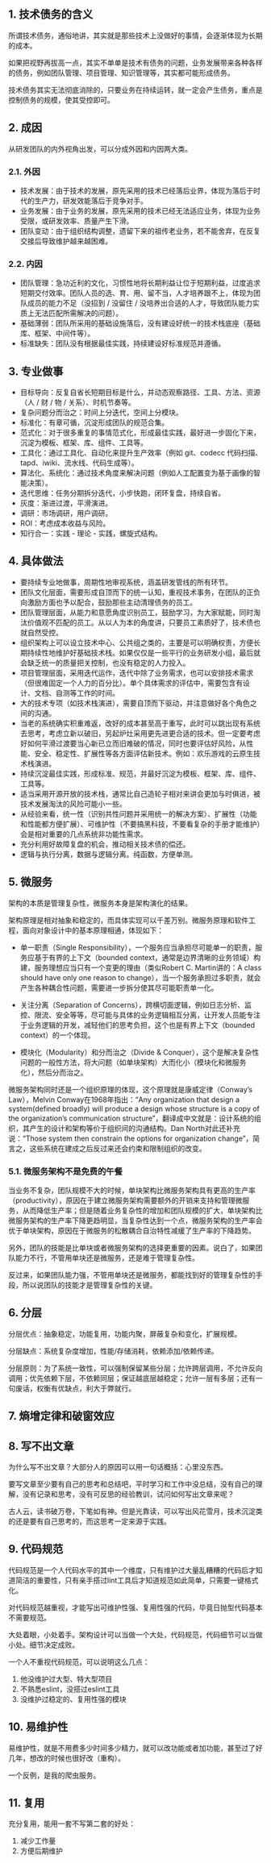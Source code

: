## 1. 技术债务的含义

所谓技术债务，通俗地讲，其实就是那些技术上没做好的事情，会逐渐体现为长期的成本。

如果把视野再拔高一点，其实不单单是技术有债务的问题，业务发展带来各种各样的债务，例如团队管理、项目管理、知识管理等，其实都可能形成债务。

技术债务其实无法彻底消除的，只要业务在持续运转，就一定会产生债务，重点是控制债务的规模，使其受控即可。

## 2. 成因

从研发团队的内外视角出发，可以分成外因和内因两大类。

### 2.1. 外因

- 技术发展：由于技术的发展，原先采用的技术已经落后业界，体现为落后于时代的生产力，研发效能落后于竞争对手。
- 业务发展：由于业务的发展，原先采用的技术已经无法适应业务，体现为业务受限，或研发效率、质量产生下滑。
- 团队变动：由于组织结构调整，遗留下来的祖传老业务，若不能舍弃，在反复交接后导致维护越来越困难。


### 2.2. 内因

- 团队管理：急功近利的文化，习惯性地将长期利益让位于短期利益，过度追求短期交付效率。团队人员的选、育、用、留不当，人才培养跟不上，体现为团队成员的能力不足（没招到 / 没留住 / 没培养出合适的人才，导致团队能力实质上无法匹配所需解决的问题）。
- 基础薄弱：团队所采用的基础设施落后，没有建设好统一的技术栈底座（基础库、框架、中间件等）。
- 标准缺失：团队没有根据最佳实践，持续建设好标准规范并遵循。

## 3. 专业做事

- 目标导向：反复自省长短期目标是什么，并动态观察路径、工具、方法、资源（人 / 财 / 物 / 关系）、时机节奏等。
- 复杂问题分而治之：时间上分迭代，空间上分模块。
- 标准化：有章可循，沉淀形成团队的规范合集。
- 范式化：对于很多重复的事情范式化，形成最佳实践，最好进一步固化下来，沉淀为模板、框架、库、组件、工具等。
- 工具化：通过工具化、自动化来提升生产效率（例如 git、codecc 代码扫描、tapd、iwiki、流水线、代码生成等）。
- 算法化、系统化：通过技术角度来解决问题（例如人工配置变为基于画像的智能决策）。
- 迭代思维：任务分期拆分迭代，小步快跑，闭环复盘，持续自省。
- 灰度：渐进过渡，平滑演进。
- 调研：市场调研，用户调研。
- ROI：考虑成本收益与风险。
- 知行合一：实践 - 理论 - 实践，螺旋式结构。


## 4. 具体做法


- 要持续专业地做事，周期性地审视系统，涵盖研发管线的所有环节。
- 团队文化层面，需要形成自顶而下的统一认知，重视技术事务，在团队的正负向激励方面也予以配合，鼓励那些主动清理债务的员工。
- 团队管理层面，从能力和意愿角度识别员工，鼓励学习，为大家赋能，同时淘汰价值观不匹配的员工。从以人为本的角度讲，只要员工素质好了，技术债也就自然受控。
- 组织架构上可以设立技术中心、公共组之类的，主要是可以明确权责，方便长期持续性地维护好基础技术栈。如果仅仅是一些平行的业务研发小组，最后就会缺乏统一的质量把关控制，也没有稳定的人力投入。
- 项目管理层面，采用迭代运作，迭代中除了业务需求，也可以安排技术需求（但很难固定一个人力的百分比）。单个具体需求的评估中，需要包含有设计、文档、自测等工作的时间。
- 大的技术专项（如技术栈演进），需要自顶而下驱动，并注意做好各个角色之间的沟通。
- 当老的系统确实积重难返，改好的成本甚至高于重写，此时可以跳出现有系统去思考，考虑立新以破旧，另起炉灶采用更先进更合适的技术。但一定要考虑好如何平滑过渡要当心新已立而旧难破的情况，同时也要评估好风险，从性能、安全、稳定性、扩展性等各方面评估新技术。例如：欢乐游戏的云原生技术栈演进。
- 持续沉淀最佳实践，形成标准、规范，并最好沉淀为模板、框架、库、组件、工具等。
- 适当采用开源开放的技术栈，通常比自己造轮子相对来讲会更加与时俱进，被技术发展淘汰的风险可能小一些。
- 从经验来看，统一性（识别共性问题并采用统一的解决方案）、扩展性（功能和性能都方便扩展）、可维护性（不要搞黑科技，不要看复杂的手册才能维护）会是相对重要的几点系统非功能性需求。
- 充分利用好故障复盘的机会，推动相关技术债的偿还。
- 逻辑与执行分离，数据与逻辑分离。纯函数，方便单测。

## 5. 微服务


架构的本质是管理复杂性，微服务本身是架构演化的结果。

架构原理是相对抽象和稳定的，而具体实现可以千差万别。微服务原理和软件工程，面向对象设计中的基本原理相通，体现如下：

- 单一职责（Single Responsibility），一个服务应当承担尽可能单一的职责，服务应基于有界的上下文（bounded context，通常是边界清晰的业务领域）构建，服务理想应当只有一个变更的理由（类似Robert C. Martin讲的：A class should have only one reason to change），当一个服务承担过多职责，就会产生各种耦合性问题，需要进一步拆分使其尽可能职责单一化。

- 关注分离（Separation of Concerns），跨横切面逻辑，例如日志分析、监控、限流、安全等等，尽可能与具体的业务逻辑相互分离，让开发人员能专注于业务逻辑的开发，减轻他们的思考负担，这个也是有界上下文（bounded context）的一个体现。

- 模块化（Modularity）和分而治之（Divide & Conquer），这个是解决复杂性问题的一般性方法，将大问题（如单块架构）大而化小（模块化和微服务化），然后分而治之。

微服务架构同时还是一个组织原理的体现，这个原理就是康威定律（Conway’s Law），Melvin Conway在1968年指出：“Any organization that design a system(defined broadly) will produce a design whose structure is a copy of the organization’s communication structure”，翻译成中文就是：设计系统的组织，其产生的设计和架构等价于组织间的沟通结构。Dan North对此还补充说：“Those system then constrain the options for organization change”，简言之，这些系统在建成之后反过来还会约束和限制组织的改变。




### 5.1. 微服务架构不是免费的午餐

当业务不复杂，团队规模不大的时候，单块架构比微服务架构具有更高的生产率（productivity），原因在于建立微服务架构需要额外的开销来支持和管理微服务，从而降低生产率；但是随着业务复杂性的增加和团队规模的扩大，单块架构比微服务架构的生产率下降更趋明显，当复杂性达到一个点，微服务架构的生产率会优于单块架构，原因在于微服务的松散耦合自治特性减缓了生产率的下降趋势。

另外，团队的技能是比单块或者微服务架构的选择更重要的因素。说白了，如果团队能力不行，不管用单块还是微服务，还是难于管理复杂性。

反过来，如果团队能力强，不管用单块还是微服务，都能找到好的管理复杂性的手段，所以说团队的技能才是管理复杂性的关键。

## 6. 分层

分层优点：抽象稳定，功能复用，功能内聚，屏蔽复杂和变化，扩展规模。

分层缺点：系统复杂度增加，性能/存储消耗，依赖添加/依赖传递。

分层原则：为了系统一致性，可以强制保留某些分层；允许跨层调用，不允许反向调用；优先依赖下层，不依赖同层；保证越底层越稳定；允许一层有多层；还有一句废话，权衡有优缺点，利大于弊就行。

## 7. 熵增定律和破窗效应

## 8. 写不出文章

为什么写不出文章？大部分人的原因可以用一句话概括：心里没东西。

要写文章至少要有自己的思考和总结吧，平时学习和工作中没总结，没有自己的理解，没有记录和思考，没有可反思的经验教训，试问如何写出文章来呢？

古人云，读书破万卷，下笔如有神。但是光靠读，可以写出风花雪月，技术沉淀类的还是要有自己思考的，而这思考一定来源于实践。


## 9. 代码规范

代码规范是一个人代码水平的其中一个维度，只有维护过大量乱糟糟的代码后才知道简洁的重要性，只有亲手搭过lint工具后才知道规范如此简单，只需要一键格式化。

对代码规范越重视，才能写出可维护性强、复用性强的代码，毕竟日抛型代码基本不需要规范。

大处着眼，小处着手。架构设计可以当做一个大处，代码规范，代码细节可以当做小处。细节决定成败。

一个人不重视代码规范，可以说明这么几点：

1. 他没维护过大型、特大型项目
2. 不熟悉eslint，没搭过eslint工具
3. 没维护过稳定的、复用性强的模块

## 10. 易维护性

易维护性，就是不用费多少时间多少精力，就可以改功能或者加功能，甚至过了好几年，想改的时候也很好改（重构）。

一个反例，是我的爬虫服务。

## 11. 复用

充分复用，能用一套不写第二套的好处：

1. 减少工作量
2. 方便后期维护
